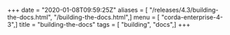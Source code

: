 +++
date = "2020-01-08T09:59:25Z"
aliases = [ "/releases/4.3/building-the-docs.html", "/building-the-docs.html",]
menu = [ "corda-enterprise-4-3",]
title = "building-the-docs"
tags = [ "building", "docs",]
+++

